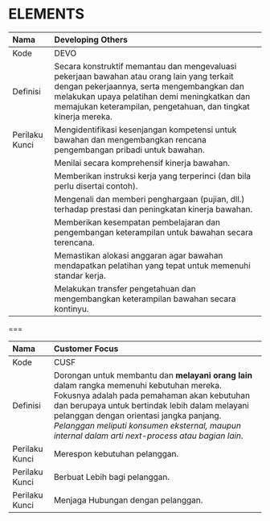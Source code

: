 # ELEMENTS

Nama  | Developing Others
:-----|:----
Kode  | DEVO
Definisi | Secara konstruktif memantau dan mengevaluasi pekerjaan bawahan atau orang lain yang terkait dengan pekerjaannya, serta mengembangkan dan melakukan upaya pelatihan demi meningkatkan dan memajukan keterampilan, pengetahuan, dan tingkat kinerja mereka.
Perilaku Kunci | Mengidentifikasi kesenjangan kompetensi untuk bawahan dan mengembangkan rencana pengembangan pribadi untuk bawahan.
 | | Menilai secara komprehensif kinerja bawahan.
 | | Memberikan instruksi kerja yang terperinci (dan bila perlu disertai contoh).
 | | Mengenali dan memberi penghargaan (pujian, dll.) terhadap prestasi dan peningkatan kinerja bawahan.
 | | Memberikan kesempatan pembelajaran dan pengembangan keterampilan untuk bawahan secara terencana.
 | | Memastikan alokasi anggaran agar bawahan mendapatkan pelatihan yang tepat untuk memenuhi standar kerja.
 | | Melakukan transfer pengetahuan dan mengembangkan keterampilan bawahan secara kontinyu. 








===

Nama  | Customer Focus
:-----|:----
Kode  | CUSF
Definisi | Dorongan untuk membantu dan **melayani orang lain** dalam rangka memenuhi kebutuhan mereka. Fokusnya adalah pada pemahaman akan kebutuhan dan berupaya untuk bertindak lebih dalam melayani pelanggan dengan orientasi jangka panjang. *Pelanggan meliputi konsumen eksternal, maupun internal dalam arti next-process atau bagian lain*.
Perilaku Kunci | Merespon kebutuhan pelanggan. 
Perilaku Kunci | Berbuat Lebih bagi pelanggan.
Perilaku Kunci | Menjaga Hubungan dengan pelanggan. 
